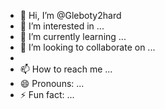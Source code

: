 - 👋 Hi, I’m @Gleboty2hard
- 👀 I’m interested in ...
- 🌱 I’m currently learning ...
- 💞️ I’m looking to collaborate on ...
- 
- 📫 How to reach me ...
- 😄 Pronouns: ...
- ⚡ Fun fact: ...

<!---
Gleboty2hard/Gleboty2hard is a ✨ special ✨ repository because its `README.md` (this file) appears on your GitHub profile.
You can click the Preview link to take a look at your changes.
--->
